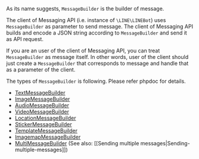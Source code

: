 As its name suggests, `MessageBuilder` is the builder of message.

The client of Messaging API (i.e. instance of `\LINE\LINEBot`) uses `MessageBuilder` as parameter to send message. The client of Messaging API builds and encode a JSON string according to `MessageBuilder` and send it as API request.

If you are an user of the client of Messaging API, you can treat `MessageBuilder` as message itself. In other words, user of the client should just create a `MessageBuilder` that corresponds to message and handle that as a parameter of the client.

The types of `MessageBuilder` is following. Please refer phpdoc for details.

- [TextMessageBuilder](https://line.github.io/line-bot-sdk-php/class-LINE.LINEBot.MessageBuilder.TextMessageBuilder.html)
- [ImageMessageBuilder](https://line.github.io/line-bot-sdk-php/class-LINE.LINEBot.MessageBuilder.ImageMessageBuilder.html)
- [AudioMessageBuilder](https://line.github.io/line-bot-sdk-php/class-LINE.LINEBot.MessageBuilder.AudioMessageBuilder.html)
- [VideoMessageBuilder](https://line.github.io/line-bot-sdk-php/class-LINE.LINEBot.MessageBuilder.VideoMessageBuilder.html)
- [LocationMessageBuilder](https://line.github.io/line-bot-sdk-php/class-LINE.LINEBot.MessageBuilder.LocationMessageBuilder.html)
- [StickerMessageBuilder](https://line.github.io/line-bot-sdk-php/class-LINE.LINEBot.MessageBuilder.StickerMessageBuilder.html)
- [TemplateMessageBuilder](https://line.github.io/line-bot-sdk-php/class-LINE.LINEBot.MessageBuilder.TemplateMessageBuilder.html)
- [ImagemapMessageBuilder](https://line.github.io/line-bot-sdk-php/class-LINE.LINEBot.MessageBuilder.ImagemapMessageBuilder.html)
- [MultiMessageBuilder](https://line.github.io/line-bot-sdk-php/class-LINE.LINEBot.MessageBuilder.MultiMessageBuilder.html) (See also: [[Sending multiple messages|Sending-multiple-messages]])